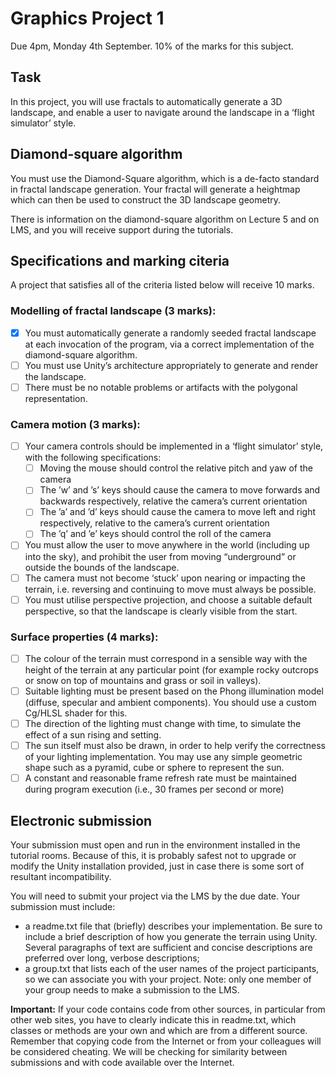 # Graphics Project 1
Due 4pm, Monday 4th September. 10% of the marks for this subject.

## Task
In this project, you will use fractals to automatically generate a 3D landscape, and enable a user to
navigate around the landscape in a ‘flight simulator’ style.

## Diamond-square algorithm
You must use the Diamond-Square algorithm, which is a de-facto standard in fractal landscape generation. Your fractal will generate a heightmap which can then be used to construct the 3D landscape geometry.

There is information on the diamond-square algorithm on Lecture 5 and on LMS, and you will receive support during the tutorials.


## Specifications and marking citeria
A project that satisfies all of the criteria listed below will receive 10 marks.
### Modelling of fractal landscape (3 marks):
- [x] You must automatically generate a randomly seeded fractal landscape at each invocation of the program, via a correct implementation of the diamond-square algorithm.
- [ ] You must use Unity’s architecture appropriately to generate and render the landscape.
- [ ] There must be no notable problems or artifacts with the polygonal representation.

### Camera motion (3 marks):
- [ ] Your camera controls should be implemented in a ‘flight simulator’ style, with the following specifications:
    - [ ] Moving the mouse should control the relative pitch and yaw of the camera
    - [ ] The ’w’ and ’s’ keys should cause the camera to move forwards and backwards respectively, relative the camera’s current orientation
    - [ ] The ’a’ and ’d’ keys should cause the camera to move left and right respectively, relative to the camera’s current orientation
    - [ ] The ’q’ and ’e’ keys should control the roll of the camera
- [ ] You must allow the user to move anywhere in the world (including up into the sky), and prohibit the user from moving “underground” or outside the bounds of the landscape.
- [ ] The camera must not become ‘stuck’ upon nearing or impacting the terrain, i.e. reversing and continuing to move must always be possible.
- [ ] You must utilise perspective projection, and choose a suitable default perspective, so that the landscape is clearly visible from the start.

### Surface properties (4 marks):
-  [ ] The colour of the terrain must correspond in a sensible way with the height of the terrain at any particular point (for example rocky outcrops or snow on top of mountains and grass or soil in valleys).
-  [ ] Suitable lighting must be present based on the Phong illumination model (diffuse, specular and ambient components). You should use a custom Cg/HLSL shader for this.
-  [ ] The direction of the lighting must change with time, to simulate the effect of a sun rising
and setting.
- [ ] The sun itself must also be drawn, in order to help verify the correctness of your lighting implementation. You may use any simple geometric shape such as a pyramid, cube or sphere to represent the sun.
- [ ] A constant and reasonable frame refresh rate must be maintained during program execution (i.e., 30 frames per second or more)

## Electronic submission
Your submission must open and run in the environment installed in the tutorial rooms. Because of this, it is probably safest not to upgrade or modify the Unity installation provided, just in case there is some sort of resultant incompatibility.

You will need to submit your project via the LMS by the due date. Your submission must include:
- a readme.txt file that (briefly) describes your implementation. Be sure to include a brief description of how you generate the terrain using Unity. Several paragraphs of text are sufficient and concise descriptions are preferred over long, verbose descriptions;
- a group.txt that lists each of the user names of the project participants, so we can associate you with your project. Note: only one member of your group needs to make a submission to the LMS.

**Important:** If your code contains code from other sources, in particular from other web sites, you have to clearly indicate this in readme.txt, which classes or methods are your own and which are from a different source. Remember that copying code from the Internet or from your colleagues will be considered cheating. We will be checking for similarity between submissions and with code available over the Internet.

